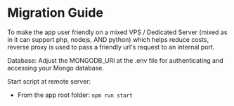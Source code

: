 # Migration Guide

To make the app user friendly on a mixed VPS / Dedicated Server (mixed as in it can support php, nodejs, AND python) which helps reduce costs, reverse proxy is used to pass a friendly url's request to an internal port.

Database: Adjust the MONGODB_URI at the .env file for authenticating and accessing your Mongo database.

Start script at remote server:
- From the app root folder: `npm run start`